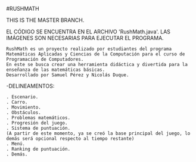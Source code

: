 ﻿#RUSHMATH

THIS IS THE MASTER BRANCH.

EL CÓDIGO SE ENCUENTRA EN EL ARCHIVO 	'RushMath.java'.
LAS IMÁGENES SON NECESARIAS PARA EJECUTAR EL PROGRAMA.


	RushMath es un proyecto realizado por estudiantes del programa Matemáticas Aplicadas y Ciencias de la Computación para el curso de Programación de Computadores.
	En este se busca crear una herramienta didáctica y divertida para la enseñanza de las matemáticas básicas.
	Desarrollado por Samuel Pérez y Nicolás Duque.

-DELINEAMENTOS:

	. Escenario.
	. Carro.
	. Movimiento.
	. Obstáculos.
	. Problemas matemáticos.
	. Progresión del juego.
	. Sistema de puntuación.
	(A partir de este momento, ya se creó la base principal del juego, lo demás será opcional respecto al tiempo restante)
	. Menú.
	. Ranking de puntuación.
	. Demás.
